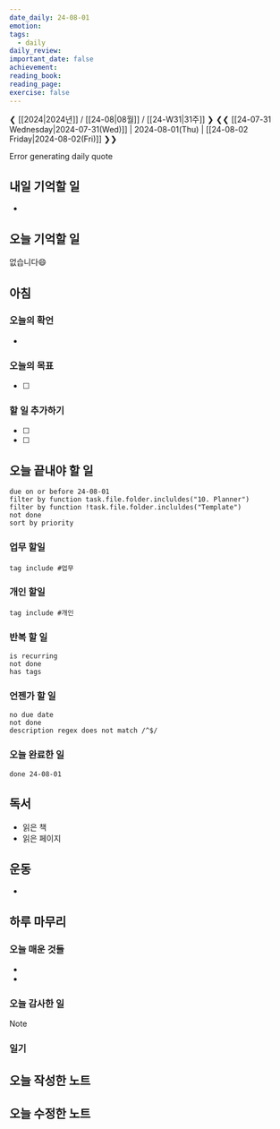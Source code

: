```yaml
---
date_daily: 24-08-01
emotion: 
tags:
  - daily
daily_review: 
important_date: false
achievement: 
reading_book: 
reading_page: 
exercise: false
---
```


❮ [[2024|2024년]] / [[24-08|08월]] / [[24-W31|31주]] ❯
❮❮ [[24-07-31 Wednesday|2024-07-31(Wed)]] | 2024-08-01(Thu) | [[24-08-02 Friday|2024-08-02(Fri)]] ❯❯

Error generating daily quote

## 내일 기억할 일
-
## 오늘 기억할 일
없습니다😄

## 아침
### 오늘의 확언
-
### 오늘의 목표
- [ ] 
### 할 일 추가하기
- [ ] 
- [ ] 

## 오늘 끝내야 할 일
```tasks
due on or before 24-08-01
filter by function task.file.folder.incluldes("10. Planner")
filter by function !task.file.folder.incluldes("Template")
not done
sort by priority
```
### 업무 할일
```tasks
tag include #업무
```
### 개인 할일
```tasks
tag include #개인 
```

### 반복 할 일
```tasks
is recurring
not done
has tags
```

### 언젠가 할 일
```tasks
no due date
not done
description regex does not match /^$/
```

### 오늘 완료한 일
```tasks
done 24-08-01
```

## 독서
- 읽은 책
- 읽은 페이지

## 운동
- 

## 하루 마무리
### 오늘 매운 것들
- 
- 
### 오늘 감사한 일
>[!note]
>
### 일기

## 오늘 작성한 노트
## 오늘 수정한 노트